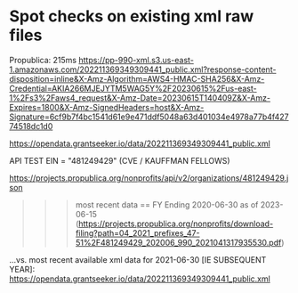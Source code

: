 # Spot checks on existing xml raw files

Propublica: 215ms
https://pp-990-xml.s3.us-east-1.amazonaws.com/202211369349309441_public.xml?response-content-disposition=inline&X-Amz-Algorithm=AWS4-HMAC-SHA256&X-Amz-Credential=AKIA266MJEJYTM5WAG5Y%2F20230615%2Fus-east-1%2Fs3%2Faws4_request&X-Amz-Date=20230615T140409Z&X-Amz-Expires=1800&X-Amz-SignedHeaders=host&X-Amz-Signature=6cf9b7f4bc1541d61e9e471ddf5048a63d401034e4978a77b4f42774518dc1d0


[ACCESS DENIED]:
https://pp-990-xml.s3.us-east-1.amazonaws.com/202211369349309441_public.xml


[ACCESS GRANTED]: 119ms
https://opendata.grantseeker.io/data/202211369349309441_public.xml


API TEST
EIN = "481249429" (CVE / KAUFFMAN FELLOWS)

https://projects.propublica.org/nonprofits/api/v2/organizations/481249429.json

>>> most recent data == FY Ending 2020-06-30 as of 2023-06-15
(https://projects.propublica.org/nonprofits/download-filing?path=04_2021_prefixes_47-51%2F481249429_202006_990_2021041317935530.pdf)

...vs. most recent available xml data for 2021-06-30 [IE SUBSEQUENT YEAR]:
https://opendata.grantseeker.io/data/202211369349309441_public.xml




